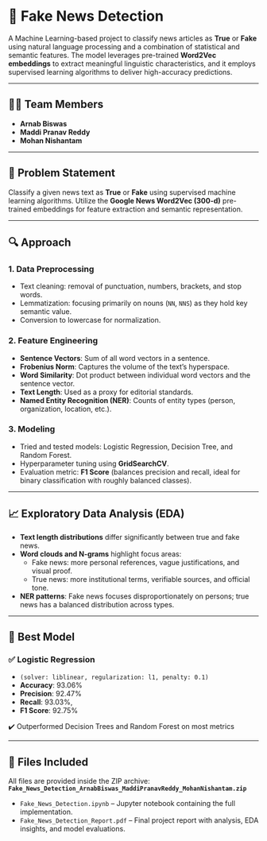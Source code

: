 # 📰 Fake News Detection

A Machine Learning-based project to classify news articles as **True** or **Fake** using natural language processing and a combination of statistical and semantic features. The model leverages pre-trained **Word2Vec embeddings** to extract meaningful linguistic characteristics, and it employs supervised learning algorithms to deliver high-accuracy predictions.

---

## 👨‍💻 Team Members

- **Arnab Biswas**  
- **Maddi Pranav Reddy**  
- **Mohan Nishantam**

---

## 📌 Problem Statement

Classify a given news text as **True** or **Fake** using supervised machine learning algorithms. Utilize the **Google News Word2Vec (300-d)** pre-trained embeddings for feature extraction and semantic representation.

---

## 🔍 Approach

### 1. **Data Preprocessing**
- Text cleaning: removal of punctuation, numbers, brackets, and stop words.
- Lemmatization: focusing primarily on nouns (`NN`, `NNS`) as they hold key semantic value.
- Conversion to lowercase for normalization.

### 2. **Feature Engineering**
- **Sentence Vectors**: Sum of all word vectors in a sentence.
- **Frobenius Norm**: Captures the volume of the text’s hyperspace.
- **Word Similarity**: Dot product between individual word vectors and the sentence vector.
- **Text Length**: Used as a proxy for editorial standards.
- **Named Entity Recognition (NER)**: Counts of entity types (person, organization, location, etc.).

### 3. **Modeling**
- Tried and tested models: Logistic Regression, Decision Tree, and Random Forest.
- Hyperparameter tuning using **GridSearchCV**.
- Evaluation metric: **F1 Score** (balances precision and recall, ideal for binary classification with roughly balanced classes).

---

## 📈 Exploratory Data Analysis (EDA)

- **Text length distributions** differ significantly between true and fake news.
- **Word clouds and N-grams** highlight focus areas: 
  - Fake news: more personal references, vague justifications, and visual proof.
  - True news: more institutional terms, verifiable sources, and official tone.
- **NER patterns**: Fake news focuses disproportionately on persons; true news has a balanced distribution across types.

---

## 🧠 Best Model

### ✅ **Logistic Regression**
- `(solver: liblinear, regularization: l1, penalty: 0.1)`
- **Accuracy**: 93.06%  
- **Precision**: 92.47%  
- **Recall**:  93.03%,  
- **F1 Score**: 92.75%  

✔️ Outperformed Decision Trees and Random Forest on most metrics  

---

## 📁 Files Included

All files are provided inside the ZIP archive:  
**`Fake_News_Detection_ArnabBiswas_MaddiPranavReddy_MohanNishantam.zip`**

- `Fake_News_Detection.ipynb` – Jupyter notebook containing the full implementation.
- `Fake_News_Detection_Report.pdf` – Final project report with analysis, EDA insights, and model evaluations.